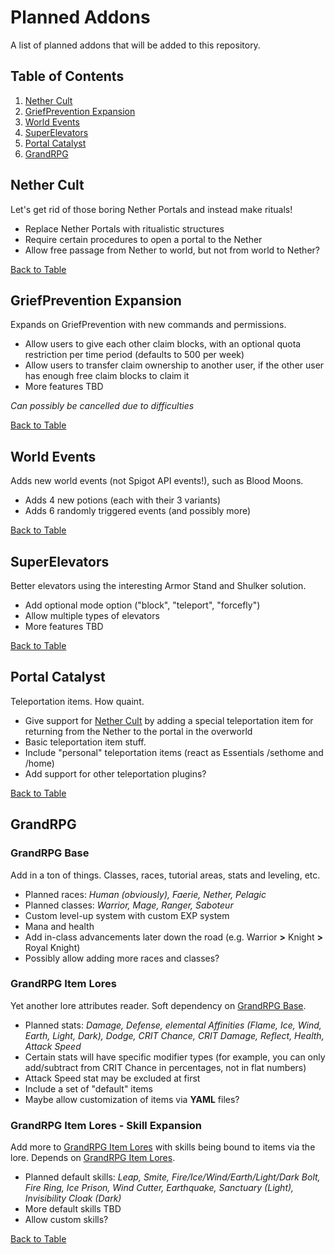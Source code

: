 # Planned Addons
A list of planned addons that will be added to this repository.
## Table of Contents
1. [Nether Cult](#nether-cult)
2. [GriefPrevention Expansion](#griefprevention-expansion)
3. [World Events](#world-events)
4. [SuperElevators](#superelevators)
5. [Portal Catalyst](#portal-catalyst)
6. [GrandRPG](#grandrpg)
## Nether Cult
Let's get rid of those boring Nether Portals and instead make rituals!
- Replace Nether Portals with ritualistic structures
- Require certain procedures to open a portal to the Nether
- Allow free passage from Nether to world, but not from world to Nether?

[Back to Table](#table-of-contents)
## GriefPrevention Expansion
Expands on GriefPrevention with new commands and permissions.
- Allow users to give each other claim blocks, with an optional quota restriction per time period (defaults to 500 per week)
- Allow users to transfer claim ownership to another user, if the other user has enough free claim blocks to claim it
- More features TBD

*Can possibly be cancelled due to difficulties*

[Back to Table](#table-of-contents)
## World Events
Adds new world events (not Spigot API events!), such as Blood Moons.
- Adds 4 new potions (each with their 3 variants)
- Adds 6 randomly triggered events (and possibly more)

[Back to Table](#table-of-contents)
## SuperElevators
Better elevators using the interesting Armor Stand and Shulker solution.
- Add optional mode option ("block", "teleport", "forcefly")
- Allow multiple types of elevators
- More features TBD

[Back to Table](#table-of-contents)
## Portal Catalyst
Teleportation items. How quaint.
- Give support for [Nether Cult](#nether-cult) by adding a special teleportation item for returning from the Nether to the portal in the overworld
- Basic teleportation item stuff.
- Include "personal" teleportation items (react as Essentials /sethome and /home)
- Add support for other teleportation plugins?

[Back to Table](#table-of-contents)
## GrandRPG
### GrandRPG Base
Add in a ton of things. Classes, races, tutorial areas, stats and leveling, etc.
- Planned races: *Human (obviously), Faerie, Nether, Pelagic*
- Planned classes: *Warrior, Mage, Ranger, Saboteur*
- Custom level-up system with custom EXP system
- Mana and health
- Add in-class advancements later down the road (e.g. Warrior **>** Knight **>** Royal Knight)
- Possibly allow adding more races and classes?
### GrandRPG Item Lores
Yet another lore attributes reader. Soft dependency on [GrandRPG Base](#grandrpg-base).
- Planned stats: *Damage, Defense, elemental Affinities (Flame, Ice, Wind, Earth, Light, Dark), Dodge, CRIT Chance, CRIT Damage, Reflect, Health, Attack Speed*
- Certain stats will have specific modifier types (for example, you can only add/subtract from CRIT Chance in percentages, not in flat numbers)
- Attack Speed stat may be excluded at first
- Include a set of "default" items
- Maybe allow customization of items via **YAML** files?
### GrandRPG Item Lores - Skill Expansion
Add more to [GrandRPG Item Lores](#grandrpg-item-lores) with skills being bound to items via the lore. Depends on [GrandRPG Item Lores](#grandrpg-item-lores).
- Planned default skills: *Leap, Smite, Fire/Ice/Wind/Earth/Light/Dark Bolt, Fire Ring, Ice Prison, Wind Cutter, Earthquake, Sanctuary (Light), Invisibility Cloak (Dark)*
- More default skills TBD
- Allow custom skills?

[Back to Table](#table-of-contents)
